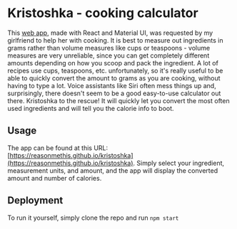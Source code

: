 # Kristoshka - cooking calculator

This [web app](https://reasonmethis.github.io/kristoshka), made with React and Material UI, was requested by my girlfriend to help her with cooking. It is best to measure out ingredients in grams rather than volume measures like cups or teaspoons - volume measures are very unreliable, since you can get completely different amounts depending on how you scoop and pack the ingredient. A lot of recipes use cups, teaspoons, etc. unfortunately, so it's really useful to be able to quickly convert the amount to grams as you are cooking, without having to type a lot. Voice assistants like Siri often mess things up and, surprisingly, there doesn't seem to be a good easy-to-use calculator out there. Kristoshka to the rescue! It will quickly let you convert the most often used ingredients and will tell you the calorie info to boot.

## Usage

The app can be found at this URL: [https://reasonmethis.github.io/kristoshka](https://reasonmethis.github.io/kristoshka). Simply select your ingredient, measurement units, and amount, and the app will display the converted amount and number of calories.

## Deployment 

To run it yourself, simply clone the repo and run
`npm start`